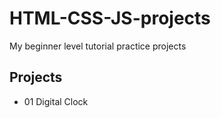 # HTML-CSS-JS-projects
My beginner level tutorial practice projects 

## Projects 
- 01 Digital Clock
